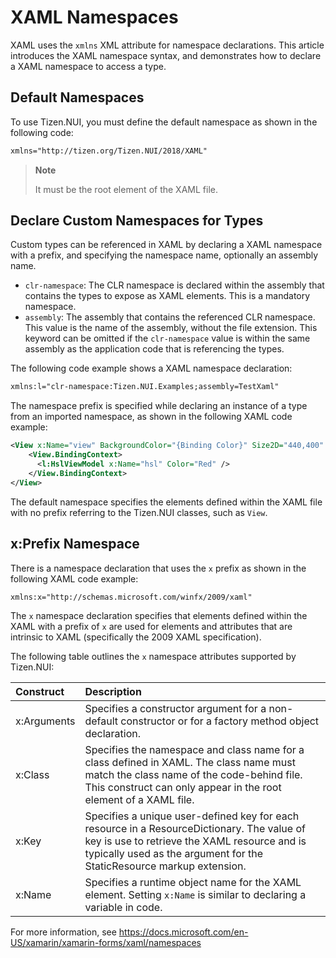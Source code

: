 # XAML Namespaces

XAML uses the `xmlns` XML attribute for namespace declarations. This article introduces the XAML namespace syntax, and demonstrates how to declare a XAML namespace to access a type.

## Default Namespaces

To use Tizen.NUI, you must define the default namespace as shown in the following code:

```xml
xmlns="http://tizen.org/Tizen.NUI/2018/XAML"
```
> **Note**
>
> It must be the root element of the XAML file.

## Declare Custom Namespaces for Types

Custom types can be referenced in XAML by declaring a XAML namespace with a prefix, and specifying the namespace name, optionally an assembly name.

- `clr-namespace`: The CLR namespace is declared within the assembly that contains the types to expose as XAML elements. This is a mandatory namespace.
- `assembly`: The assembly that contains the referenced CLR namespace. This value is the name of the assembly, without the file extension. This keyword can be omitted if the `clr-namespace` value is within the same assembly as the application code that is referencing the types.

The following code example shows a XAML namespace declaration:

```xml
xmlns:l="clr-namespace:Tizen.NUI.Examples;assembly=TestXaml"
```

The namespace prefix is specified while declaring an instance of a type from an imported namespace, as shown in the following XAML code example:

```xml
<View x:Name="view" BackgroundColor="{Binding Color}" Size2D="440,400" Position2D="20,10" >
    <View.BindingContext>
      <l:HslViewModel x:Name="hsl" Color="Red" />
    </View.BindingContext>
</View>
```

The default namespace specifies the elements defined within the XAML file with no prefix referring to the Tizen.NUI classes, such as `View`.

## x:Prefix Namespace

There is a namespace declaration that uses the `x` prefix as shown in the following XAML code example:

```xml
xmlns:x="http://schemas.microsoft.com/winfx/2009/xaml"
```

The `x` namespace declaration specifies that elements defined within the XAML with a prefix of `x` are used for elements and attributes that are intrinsic to XAML (specifically the 2009 XAML specification).  

The following table outlines the `x` namespace attributes supported by Tizen.NUI:

|Construct|Description|
|:--|:--|
| x:Arguments | Specifies a constructor argument for a non-default constructor or for a factory method object declaration.|
| x:Class | Specifies the namespace and class name for a class defined in XAML. The class name must match the class name of the code-behind file. This construct can only appear in the root element of a XAML file. |
| x:Key | Specifies a unique user-defined key for each resource in a ResourceDictionary. The value of key is use to retrieve the XAML resource and is typically used as the argument for the StaticResource markup extension. |
| x:Name | Specifies a runtime object name for the XAML element. Setting `x:Name` is similar to declaring a variable in code. |

For more information, see https://docs.microsoft.com/en-US/xamarin/xamarin-forms/xaml/namespaces
